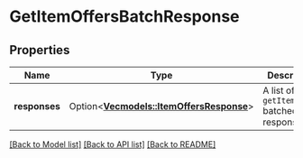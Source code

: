 # GetItemOffersBatchResponse

## Properties

Name | Type | Description | Notes
------------ | ------------- | ------------- | -------------
**responses** | Option<[**Vec<models::ItemOffersResponse>**](ItemOffersResponse.md)> | A list of `getItemOffers` batched responses. | [optional]

[[Back to Model list]](../README.md#documentation-for-models) [[Back to API list]](../README.md#documentation-for-api-endpoints) [[Back to README]](../README.md)


